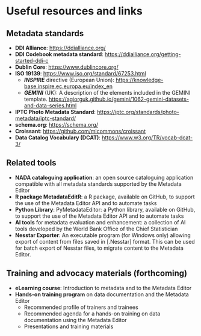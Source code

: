 # Useful resources and links

## Metadata standards

- **DDI Alliance**: https://ddialliance.org/
- **DDI Codebook metadata standard**: https://ddialliance.org/getting-started-ddi-c
- **Dublin Core**: https://www.dublincore.org/
- **ISO 19139**: https://www.iso.org/standard/67253.html
  - ***INSPIRE*** directive (European Union): https://knowledge-base.inspire.ec.europa.eu/index_en
  - ***GEMINI*** (UK): A description of the elements included in the GEMINI template. https://agiorguk.github.io/gemini/1062-gemini-datasets-and-data-series.html 
- **IPTC Photo Metadata Standard**: https://iptc.org/standards/photo-metadata/iptc-standard/
- **schema.org**: https://schema.org/
- **Croissant**: https://github.com/mlcommons/croissant
- **Data Catalog Vocabulary (DCAT)**: https://www.w3.org/TR/vocab-dcat-3/

## Related tools 

- **NADA cataloguing application**: an open source cataloguing application compatible with all metadata standards supported by the Metadata Editor
- **R package MetadataEditR**: a R package, available on GitHub, to support the use of the Metadata Editor API and to automate tasks
- **Python Library**: PyMetadataEditor: a Python library, available on GitHub, to support the use of the Metadata Editor API and to automate tasks
- **AI tools** for metadata evaluation and enhancement: a collection of AI tools developed by the World Bank Office of the Chief Statistician
- **Nesstar Exporter**: An executable program (for Windows only) allowing export of content from files saved in [.Nesstar] format. This can be used for batch export of Nesstar files, to migrate content to the Metadata Editor. 
  
## Training and advocacy materials (forthcoming)

- **eLearning course**: Introduction to metadata and to the Metadata Editor
- **Hands-on training program** on data documentation and the Metadata Editor
  - Recommended profile of trainers and trainees 
  - Recommended agenda for a hands-on training on data documentation using the Metadata Editor
  - Presentations and training materials 
  
